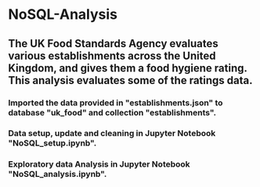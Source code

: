 # NoSQL-Analysis
## The UK Food Standards Agency evaluates various establishments across the United Kingdom, and gives them a food hygiene rating. This analysis evaluates some of the ratings data.
### Imported the data provided in "establishments.json" to database "uk_food" and collection "establishments".
### Data setup, update and cleaning in Jupyter Notebook "NoSQL_setup.ipynb".
### Exploratory data Analysis in Jupyter Notebook "NoSQL_analysis.ipynb".